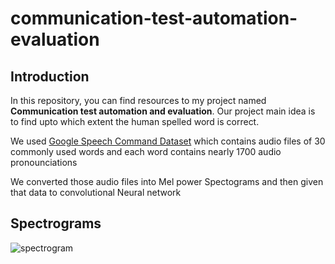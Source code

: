 # communication-test-automation-evaluation
## Introduction
In this repository, you can find resources to my project named **Communication test automation and evaluation**. Our project main idea is to find upto which extent the human spelled word is correct. 

We used [Google Speech Command Dataset](https://ai.googleblog.com/2017/08/launching-speech-commands-dataset.html) which contains audio files of 30 commonly used words and each word contains nearly 1700 audio pronounciations

We converted those audio files into Mel power Spectograms and then given that data to convolutional Neural network

## Spectrograms

![spectrogram](https://upload.wikimedia.org/wikipedia/commons/c/c5/Spectrogram-19thC.png)
